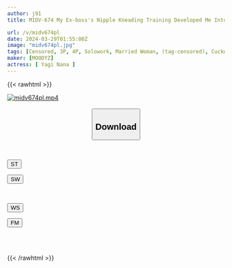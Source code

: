 ```yaml
---
author: j91
title: MIDV-674 My Ex-boss's Nipple Kneading Training Developed Me Into A Predisposition To Ejaculate Quickly, And My Reason And Love For My Husband Were Destroyed By Repeated Nipple Teasing... Nana Yagi

url: /v/midv674pl
date: 2024-03-29T01:55:00Z
image: "midv674pl.jpg"
tags: [Censored, 3P, 4P, Solowork, Married Woman, (tag-censored), Cuckold	]
maker: [MOODYZ]
actress: [ Yagi Nana ]
---
```



{{< rawhtml >}}

<div class="video" data-videoid="3q8ZkMqZw1hAqg">
    <a href="javascript:;">
        <img src="/v/midv674pl/midv674pl.jpg" width="WIDTH" height="HEIGHT" alt="midv674pl.mp4" loading="lazy">
    </a>
</div>

<script type="text/javascript" src="https://j91.asia/asset/on-demand-st.js"></script>

<br>
  <link rel="stylesheet" href="https://j91.asia/asset/bs5.css">
  
  <center>
  <button class="btn btn-primary" type="button" data-bs-toggle="collapse" data-bs-target=".multi-collapse" aria-expanded="false" aria-controls="multiCollapseExample1 multiCollapseExample2"><h2>Download</h2></button></center>
</p>
<div class="row">
  <div class="col">
    <div class="collapse multi-collapse" id="multiCollapseExample1">
      <div class="card card-body">
	      	      <br>
<div class="buttons">  
<p><a href="https://streamtape.to/v/3q8ZkMqZw1hAqg" target="_blank"><button class="btn-hover color-3"><i class="fa fa-download"></i> ST</button></a></p>
<p><a href="https://asnwish.com/cvek5ynr756x" target="_blank"><button class="btn-hover color-2"><i class="fa fa-download"></i> SW</button></a></p></div>
    </div>
  </div>
</div>
  <div class="col">
    <div class="collapse multi-collapse" id="multiCollapseExample2">
      <div class="card card-body">
	      <br>
<div class="buttons">
<p><a href="https://wolfstream.tv/rswhussz60vn"><button class="btn-hover color-9"><i class="fa fa-download"></i> WS</button></a></p>
<p><a href="https://filemoon.sx/d/pqzznysjsvl3"><button class="btn-hover color-8"><i class="fa fa-download"></i> FM</button></a></p></div>
<br><br>
      </div>
    </div>
  </div>
</div>

{{< /rawhtml >}}